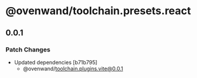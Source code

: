 # @ovenwand/toolchain.presets.react

## 0.0.1

### Patch Changes

- Updated dependencies [b71b795]
  - @ovenwand/toolchain.plugins.vite@0.0.1
